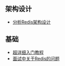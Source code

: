 ## 架构设计

- [分析Redis架构设计](https://blog.csdn.net/a600423444/article/details/8944601)



## 基础

- [超详细入门教程](https://blog.csdn.net/liqingtx/article/details/60330555)
- [面试中关于Redis的问题](https://blog.csdn.net/qq_34337272/article/details/80012284)

